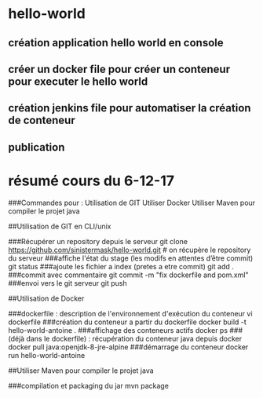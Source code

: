 # hello-world
## création application hello world en console
## créer un docker file pour créer un conteneur pour executer le hello world
## création jenkins file pour automatiser la création de conteneur
## publication

# résumé cours du 6-12-17
###Commandes pour :
Utilisation de GIT
Utiliser Docker
Utiliser Maven pour  compiler le projet java


##Utilisation de GIT en CLI/unix

###Récupérer un repository depuis le serveur
git clone https://github.com/sinistermask/hello-world.git # on récupère le repository du serveur
###affiche l'état du stage (les modifs en attentes d’être commit)
 git status
###ajoute les fichier a index (pretes a etre commit)
git add .  
###commit avec commentaire
git commit -m "fix dockerfile and pom.xml" 
###envoi vers le git serveur
git push


##Utilisation de Docker

###dockerfile : description de  l'environnement d'exécution du conteneur
vi dockerfile
###création du conteneur a partir du dockerfile
docker build -t hello-world-antoine .
###affichage des conteneurs actifs
docker ps
###(déjà dans le dockerfile) : récupération du conteneur java depuis docker
docker pull java:openjdk-8-jre-alpine
###démarrage du conteneur
docker run hello-world-antoine


##Utiliser Maven pour  compiler le projet java

###compilation et packaging du jar
mvn package

